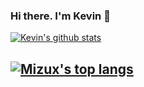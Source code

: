 ### Hi there. I'm Kevin 👋

  
[![Kevin's github stats](https://github-readme-stats.vercel.app/api?username=KevinEsh&count_private=true&show_icons=true&theme=tokyonight&hide_rank=false)](https://github.com/anuraghazra/github-readme-stats)

## [![Mizux's top langs](https://github-readme-stats.vercel.app/api/top-langs/?username=KevinEsh&count_private=true&layout=compact&theme=dark&hide_title=false)](https://github.com/KevinEsh)
